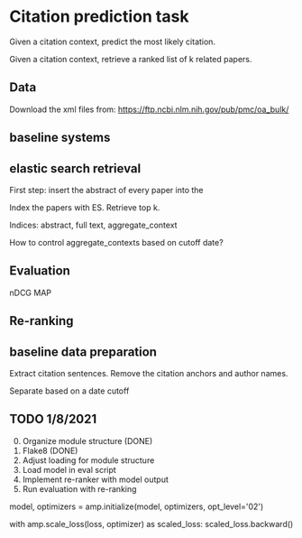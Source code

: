 # Citation prediction task

Given a citation context, predict the most likely citation.

Given a citation context, retrieve a ranked list of k related papers.

## Data

Download the xml files from: https://ftp.ncbi.nlm.nih.gov/pub/pmc/oa_bulk/

## baseline systems

## elastic search retrieval

First step: insert the abstract of every paper into the 

Index the papers with ES. Retrieve top k.

Indices: abstract, full text, aggregate_context

How to control aggregate_contexts based on cutoff date?

## Evaluation

nDCG
MAP

## Re-ranking

## baseline data preparation

Extract citation sentences.
Remove the citation anchors and author names.

Separate based on a date cutoff

## TODO 1/8/2021

0. Organize module structure (DONE)
1. Flake8 (DONE)
2. Adjust loading for module structure
3. Load model in eval script
4. Implement re-ranker with model output
5. Run evaluation with re-ranking

model, optimizers = amp.initialize(model, optimizers, opt_level='02')

with amp.scale_loss(loss, optimizer) as scaled_loss:
    scaled_loss.backward()
